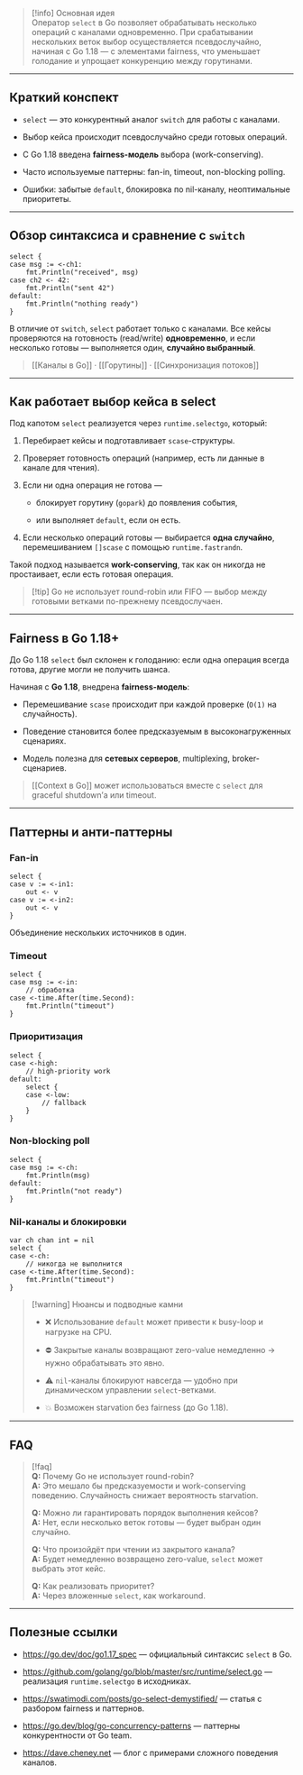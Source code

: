 > [!info] Основная идея  
> Оператор `select` в Go позволяет обрабатывать несколько операций с каналами одновременно. При срабатывании нескольких веток выбор осуществляется псевдослучайно, начиная с Go 1.18 — с элементами fairness, что уменьшает голодание и упрощает конкуренцию между горутинами.

---

## Краткий конспект

- `select` — это конкурентный аналог `switch` для работы с каналами.
    
- Выбор кейса происходит псевдослучайно среди готовых операций.
    
- С Go 1.18 введена **fairness-модель** выбора (work-conserving).
    
- Часто используемые паттерны: fan-in, timeout, non-blocking polling.
    
- Ошибки: забытые `default`, блокировка по nil-каналу, неоптимальные приоритеты.
    

---

## Обзор синтаксиса и сравнение с `switch`

```
select {
case msg := <-ch1:
    fmt.Println("received", msg)
case ch2 <- 42:
    fmt.Println("sent 42")
default:
    fmt.Println("nothing ready")
}
```

В отличие от `switch`, `select` работает только с каналами. Все кейсы проверяются на готовность (read/write) **одновременно**, и если несколько готовы — выполняется один, **случайно выбранный**.

> [[Каналы в Go]] · [[Горутины]] · [[Синхронизация потоков]]

---

## Как работает выбор кейса в select

Под капотом `select` реализуется через `runtime.selectgo`, который:

1. Перебирает кейсы и подготавливает `scase`-структуры.
    
2. Проверяет готовность операций (например, есть ли данные в канале для чтения).
    
3. Если ни одна операция не готова —
    
    - блокирует горутину (`gopark`) до появления события,
        
    - или выполняет `default`, если он есть.
        
4. Если несколько операций готовы — выбирается **одна случайно**, перемешиванием `[]scase` с помощью `runtime.fastrandn`.
    

Такой подход называется **work-conserving**, так как он никогда не простаивает, если есть готовая операция.

> [!tip] Go не использует round-robin или FIFO — выбор между готовыми ветками по-прежнему псевдослучаен.

---

## Fairness в Go 1.18+

До Go 1.18 `select` был склонен к голоданию: если одна операция всегда готова, другие могли не получить шанса.

Начиная с **Go 1.18**, внедрена **fairness-модель**:

- Перемешивание `scase` происходит при каждой проверке (`O(1)` на случайность).
    
- Поведение становится более предсказуемым в высоконагруженных сценариях.
    
- Модель полезна для **сетевых серверов**, multiplexing, broker-сценариев.
    

> [[Context в Go]] может использоваться вместе с `select` для graceful shutdown’а или timeout.

---

## Паттерны и анти-паттерны

### Fan-in

```
select {
case v := <-in1:
    out <- v
case v := <-in2:
    out <- v
}
```

Объединение нескольких источников в один.

### Timeout

```
select {
case msg := <-in:
    // обработка
case <-time.After(time.Second):
    fmt.Println("timeout")
}
```

### Приоритизация

```
select {
case <-high:
    // high-priority work
default:
    select {
    case <-low:
        // fallback
    }
}
```

### Non-blocking poll

```
select {
case msg := <-ch:
    fmt.Println(msg)
default:
    fmt.Println("not ready")
}
```

### Nil-каналы и блокировки

```
var ch chan int = nil
select {
case <-ch:
    // никогда не выполнится
case <-time.After(time.Second):
    fmt.Println("timeout")
}
```

> [!warning] Нюансы и подводные камни
> 
> - ❌ Использование `default` может привести к busy-loop и нагрузке на CPU.
>     
> - ⛔ Закрытые каналы возвращают zero-value немедленно → нужно обрабатывать это явно.
>     
> - ⚠️ `nil`-каналы блокируют навсегда — удобно при динамическом управлении `select`-ветками.
>     
> - 💥 Возможен starvation без fairness (до Go 1.18).
>     

---

## FAQ

> [!faq]  
> **Q:** Почему Go не использует round-robin?  
> **A:** Это мешало бы предсказуемости и work-conserving поведению. Случайность снижает вероятность starvation.
> 
> **Q:** Можно ли гарантировать порядок выполнения кейсов?  
> **A:** Нет, если несколько веток готовы — будет выбран один случайно.
> 
> **Q:** Что произойдёт при чтении из закрытого канала?  
> **A:** Будет немедленно возвращено zero-value, `select` может выбрать этот кейс.
> 
> **Q:** Как реализовать приоритет?  
> **A:** Через вложенные `select`, как workaround.

---

## Полезные ссылки

- https://go.dev/doc/go1.17_spec — официальный синтаксис `select` в Go.
    
- https://github.com/golang/go/blob/master/src/runtime/select.go — реализация `runtime.selectgo` в исходниках.
    
- https://swatimodi.com/posts/go-select-demystified/ — статья с разбором fairness и паттернов.
    
- https://go.dev/blog/go-concurrency-patterns — паттерны конкурентности от Go team.
    
- https://dave.cheney.net — блог с примерами сложного поведения каналов.